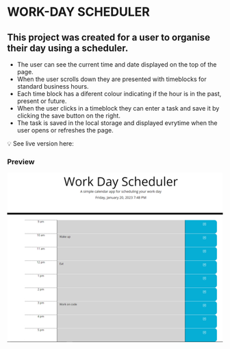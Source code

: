 # **WORK-DAY SCHEDULER**

## **This project was created for a user to organise their day using a scheduler.**
 
* The user can see the current time and date displayed on the top of the page.
* When the user scrolls down they are presented with timeblocks for standard business hours.
* Each time block has a diferent colour indicating if the hour is in the past, present or future. 
* When the user clicks in a timeblock they can enter a task and save it by clicking the save button on the right.
* The task is saved in the local storage and displayed evrytime when the user opens or refreshes the page.


💡 See live version here: []()

### **Preview**

![WORK-DAY SCHEDULER](./assets/images/scheduler.png)